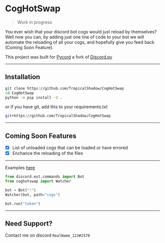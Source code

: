 # CogHotSwap

> Work in progress

You ever wish that your discord bot cogs would just reload by themselves? Well now you can, by adding just one line of code to your bot we will automate the reloading of all your cogs, and hopefully give you feed back (Coming Soon Feature).

This project was built for [Pycord](https://github.com/Pycord-Development/pycord) a fork of [Discord.py](https://github.com/Rapptz/discord.py)

----

## Installation

```sh
git clone https://github.com/TropicalShadow/CogHotSwap
cd CogHotSwap
python -m pip install -U .
```

or if you have git, add this to your requirements.txt

```sh
git+https://github.com/TropicalShadow/CogHotSwap
```

----

## Coming Soon Features

- [x] List of unloaded cogs that can be loaded or have errored
- [x] Enchance the reloading of the files

----
Examples [here](examples/basic_bot.py)

```py
from discord.ext.commands import Bot
from coghotswap import Watcher

bot = Bot("!")
Watcher(bot, path="cogs")

bot.run("token")
```

----

## Need Support?

Contact me on discord `RealName_123#2570`
